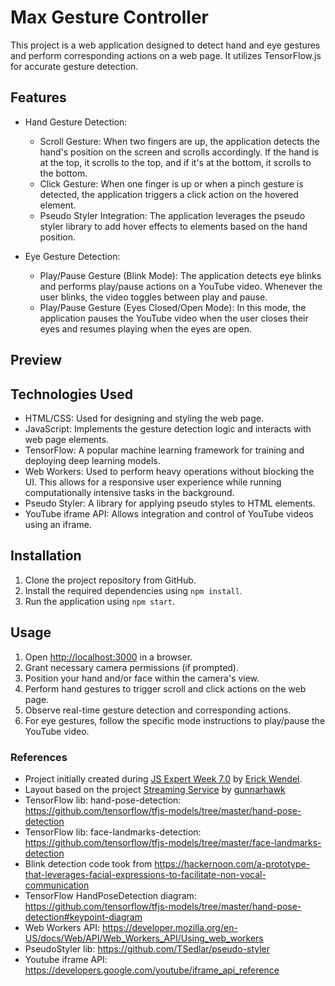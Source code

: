 # Max Gesture Controller

This project is a web application designed to detect hand and eye gestures and perform corresponding actions on a web page. It utilizes TensorFlow.js for accurate gesture detection.

## Features
- Hand Gesture Detection:
  - Scroll Gesture: When two fingers are up, the application detects the hand's position on the screen and scrolls accordingly. If the hand is at the top, it scrolls to the top, and if it's at the bottom, it scrolls to the bottom.
  - Click Gesture: When one finger is up or when a pinch gesture is detected, the application triggers a click action on the hovered element.
  - Pseudo Styler Integration: The application leverages the pseudo styler library to add hover effects to elements based on the hand position.

- Eye Gesture Detection:
  - Play/Pause Gesture (Blink Mode): The application detects eye blinks and performs play/pause actions on a YouTube video. Whenever the user blinks, the video toggles between play and pause.
  - Play/Pause Gesture (Eyes Closed/Open Mode): In this mode, the application pauses the YouTube video when the user closes their eyes and resumes playing when the eyes are open.

## Preview

## Technologies Used
- HTML/CSS: Used for designing and styling the web page.
- JavaScript: Implements the gesture detection logic and interacts with web page elements.
- TensorFlow: A popular machine learning framework for training and deploying deep learning models.
- Web Workers: Used to perform heavy operations without blocking the UI. This allows for a responsive user experience while running computationally intensive tasks in the background.
- Pseudo Styler: A library for applying pseudo styles to HTML elements.
- YouTube iframe API: Allows integration and control of YouTube videos using an iframe.

## Installation
1. Clone the project repository from GitHub.
2. Install the required dependencies using `npm install`.
3. Run the application using `npm start`.

## Usage
1. Open [http://localhost:3000](http://localhost:3000) in a browser.
2. Grant necessary camera permissions (if prompted).
3. Position your hand and/or face within the camera's view.
4. Perform hand gestures to trigger scroll and click actions on the web page.
5. Observe real-time gesture detection and corresponding actions.
6. For eye gestures, follow the specific mode instructions to play/pause the YouTube video.

### References
- Project initially created during [JS Expert Week 7.0](https://github.com/ErickWendel/semana-javascript-expert07) by [Erick Wendel](https://github.com/ErickWendel).  
- Layout based on the project [Streaming Service](https://codepen.io/Gunnarhawk/pen/vYJEwoM) by [gunnarhawk](https://github.com/Gunnarhawk)
- TensorFlow lib: hand-pose-detection: https://github.com/tensorflow/tfjs-models/tree/master/hand-pose-detection
- TensorFlow lib: face-landmarks-detection: https://github.com/tensorflow/tfjs-models/tree/master/face-landmarks-detection
- Blink detection code took from https://hackernoon.com/a-prototype-that-leverages-facial-expressions-to-facilitate-non-vocal-communication
- TensorFlow HandPoseDetection diagram: https://github.com/tensorflow/tfjs-models/tree/master/hand-pose-detection#keypoint-diagram
- Web Workers API: https://developer.mozilla.org/en-US/docs/Web/API/Web_Workers_API/Using_web_workers
- PseudoStyler lib: https://github.com/TSedlar/pseudo-styler
- Youtube iframe API: https://developers.google.com/youtube/iframe_api_reference
